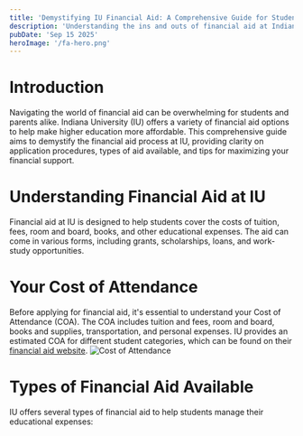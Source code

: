 ```yaml
---
title: 'Demystifying IU Financial Aid: A Comprehensive Guide for Students and Parents'
description: 'Understanding the ins and outs of financial aid at Indiana University can be daunting. This guide aims to simplify the process, providing clarity on application procedures, types of aid available, and tips for maximizing your financial support.'
pubDate: 'Sep 15 2025'
heroImage: '/fa-hero.png'
---
```


# Introduction
Navigating the world of financial aid can be overwhelming for students and parents alike. Indiana University (IU) offers a variety of financial aid options to help make higher education more affordable. This comprehensive guide aims to demystify the financial aid process at IU, providing clarity on application procedures, types of aid available, and tips for maximizing your financial support.
# Understanding Financial Aid at IU
Financial aid at IU is designed to help students cover the costs of tuition, fees, room and board, books, and other educational expenses. The aid can come in various forms, including grants, scholarships, loans, and work-study opportunities.
# Your Cost of Attendance
Before applying for financial aid, it's essential to understand your Cost of Attendance (COA). The COA includes tuition and fees, room and board, books and supplies, transportation, and personal expenses. IU provides an estimated COA for different student categories, which can be found on their [financial aid website](https://financialaid.iu.edu/).
![Cost of Attendance](/fa-hero.png)

# Types of Financial Aid Available
IU offers several types of financial aid to help students manage their educational expenses:
